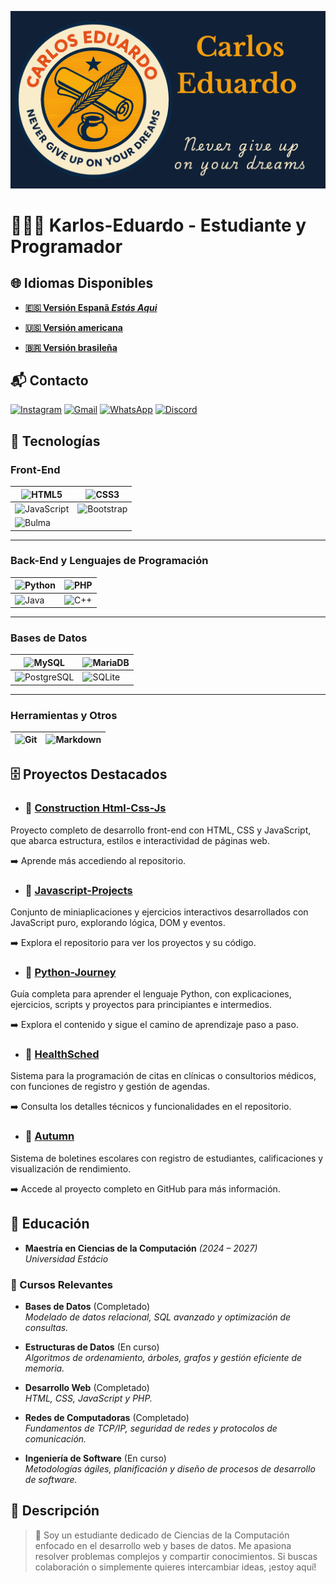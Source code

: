 ![BannerGit](./assets/BannerGit.png)

# 🧑🏼‍💻 Karlos-Eduardo - Estudiante y Programador

## 🌐 Idiomas Disponibles

- **[🇪🇸 Versión Espanã *Estás Aqui*](https://github.com/Karlos-Eduardo-Mrqs/Karlos-Eduardo-Mrqs/blob/main/README-ES.md)**

- **[🇺🇸 Versión americana](https://github.com/Karlos-Eduardo-Mrqs/Karlos-Eduardo-Mrqs/blob/main/README.md)**

- **[🇧🇷 Versión brasileña](https://github.com/Karlos-Eduardo-Mrqs/Karlos-Eduardo-Mrqs/blob/main/README-BR.md)**

## 📬 Contacto

[![Instagram](https://img.shields.io/badge/Instagram-E4405F?style=for-the-badge&logo=instagram&logoColor=white)](https://www.instagram.com/karlosmrqsdev/)
[![Gmail](https://img.shields.io/badge/Gmail-D14836?style=for-the-badge&logo=gmail&logoColor=white)](mailto:cadumcarlos@gmail.com)
[![WhatsApp](https://img.shields.io/badge/WhatsApp-25D366?style=for-the-badge&logo=whatsapp&logoColor=white)](https://wa.me/5521979667744)
[![Discord](https://img.shields.io/badge/Discord-7289DA?style=for-the-badge&logo=discord&logoColor=white)](https://discord.com/users/carloseduardo080765)

## 📱 Tecnologías

### Front-End

| ![HTML5](https://img.shields.io/badge/HTML5-E34F26?style=for-the-badge&logo=html5&logoColor=white) | ![CSS3](https://img.shields.io/badge/CSS3-1572B6?style=for-the-badge&logo=css3&logoColor=white) |
| -------------------------------------------------------------------------------------------------- | ------------------------------------------------------------------------------------------------ |
| ![JavaScript](https://img.shields.io/badge/JavaScript-323330?style=for-the-badge&logo=javascript&logoColor=F7DF1E) | ![Bootstrap](https://img.shields.io/badge/Bootstrap-563D7C?style=for-the-badge&logo=bootstrap&logoColor=white) |
| ![Bulma](https://img.shields.io/badge/bulma-00D0B1?style=for-the-badge&logo=bulma&logoColor=white) | &nbsp; |

---

### Back-End y Lenguajes de Programación

| ![Python](https://img.shields.io/badge/Python-3776AB?style=for-the-badge&logo=python&logoColor=white) | ![PHP](https://img.shields.io/badge/PHP-777BB4?style=for-the-badge&logo=php&logoColor=white) |
| ------------------------------------------------------------------------------------------------------- | ------------------------------------------------------------------------------------------------------ |
| ![Java](https://img.shields.io/badge/Java-ED8B00?style=for-the-badge&logo=openjdk&logoColor=white) | ![C++](https://img.shields.io/badge/C%2B%2B-00599C?style=for-the-badge&logo=c%2B%2B&logoColor=white) |

---

### Bases de Datos

| ![MySQL](https://img.shields.io/badge/MySQL-005C84?style=for-the-badge&logo=mysql&logoColor=white) | ![MariaDB](https://img.shields.io/badge/MariaDB-003545?style=for-the-badge&logo=mariadb&logoColor=white) |
| ---------------------------------------------------------------------------------------------------- | -------------------------------------------------------------------------------------------------------- |
| ![PostgreSQL](https://img.shields.io/badge/PostgreSQL-316192?style=for-the-badge&logo=postgresql&logoColor=white) | ![SQLite](https://img.shields.io/badge/sqlite-%2307405e.svg?style=for-the-badge&logo=sqlite&logoColor=white) |

---

### Herramientas y Otros

| ![Git](https://img.shields.io/badge/Git-F05032?style=for-the-badge&logo=git&logoColor=white) | ![Markdown](https://img.shields.io/badge/Markdown-000000?style=for-the-badge&logo=markdown&logoColor=white) |
| ---------------------------------------------------------------------------------------------------- | -------------------------------------------------------------------------------------------------------- |

## 🗄️ Proyectos Destacados

- ### 📁 [Construction Html-Css-Js](https://github.com/Karlos-Eduardo-Mrqs/Construction-Html-Css-Javascript)

Proyecto completo de desarrollo front-end con HTML, CSS y JavaScript, que abarca estructura, estilos e interactividad de páginas web.

➡️ Aprende más accediendo al repositorio.

- ### 💼 [Javascript-Projects](https://github.com/Karlos-Eduardo-Mrqs/Javascript-Projects)

Conjunto de miniaplicaciones y ejercicios interactivos desarrollados con JavaScript puro, explorando lógica, DOM y eventos.

➡️ Explora el repositorio para ver los proyectos y su código.

- ### 🐍 [Python-Journey](https://github.com/Karlos-Eduardo-Mrqs/Python-Journey)

Guía completa para aprender el lenguaje Python, con explicaciones, ejercicios, scripts y proyectos para principiantes e intermedios.

➡️ Explora el contenido y sigue el camino de aprendizaje paso a paso.

- ### 🥼 [HealthSched](https://github.com/Karlos-Eduardo-Mrqs/Scheduling_Project-HealthSched)

Sistema para la programación de citas en clínicas o consultorios médicos, con funciones de registro y gestión de agendas.

➡️ Consulta los detalles técnicos y funcionalidades en el repositorio.

- ### 🏫 [Autumn](https://github.com/Karlos-Eduardo-Mrqs/Bulletin_Project)

Sistema de boletines escolares con registro de estudiantes, calificaciones y visualización de rendimiento.

➡️ Accede al proyecto completo en GitHub para más información.

## 🏫 Educación

- **Maestría en Ciencias de la Computación** *(2024 – 2027)*  
*Universidad Estácio*

### 🎒 Cursos Relevantes
  
- **Bases de Datos** (Completado)  
*Modelado de datos relacional, SQL avanzado y optimización de consultas.*  

- **Estructuras de Datos** (En curso)  
 *Algoritmos de ordenamiento, árboles, grafos y gestión eficiente de memoria.*  

- **Desarrollo Web** (Completado)  
*HTML, CSS, JavaScript y PHP.*  

- **Redes de Computadoras** (Completado)  
*Fundamentos de TCP/IP, seguridad de redes y protocolos de comunicación.*  

- **Ingeniería de Software** (En curso)  
*Metodologías ágiles, planificación y diseño de procesos de desarrollo de software.*

## 📝 Descripción

> 🚀 Soy un estudiante dedicado de Ciencias de la Computación enfocado en el desarrollo web y bases de datos. Me apasiona resolver problemas complejos y compartir conocimientos. Si buscas colaboración o simplemente quieres intercambiar ideas, ¡estoy aquí!
